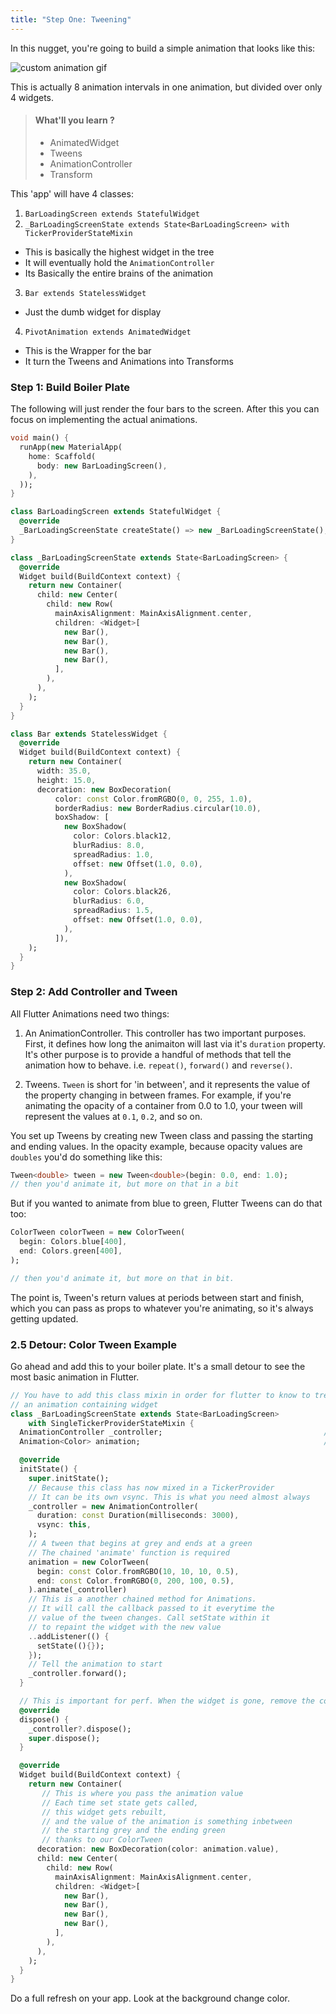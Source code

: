 ```yaml
---
title: "Step One: Tweening"
---
```


In this nugget, you're going to build a simple animation that looks like this:

![custom animation gif](http://res.cloudinary.com/ericwindmill/image/upload/c_scale,w_250/v1525022858/flutter_by_example/animation.gif)

This is actually 8 animation intervals in one animation, but divided over only
4 widgets.

> #### What'll you learn ?
>
> * AnimatedWidget
> * Tweens
> * AnimationController
> * Transform

This 'app' will have 4 classes:

1. `BarLoadingScreen extends StatefulWidget`
2. `_BarLoadingScreenState extends State<BarLoadingScreen> with TickerProviderStateMixin`

* This is basically the highest widget in the tree
* It will eventually hold the `AnimationController`
* Its Basically the entire brains of the animation

3. `Bar extends StatelessWidget`

* Just the dumb widget for display

4. `PivotAnimation extends AnimatedWidget`

* This is the Wrapper for the bar
* It turn the Tweens and Animations into Transforms

### Step 1: Build Boiler Plate

The following will just render the four bars to the screen. After this you can
focus on implementing the actual animations.

```dart
void main() {
  runApp(new MaterialApp(
    home: Scaffold(
      body: new BarLoadingScreen(),
    ),
  ));
}

class BarLoadingScreen extends StatefulWidget {
  @override
  _BarLoadingScreenState createState() => new _BarLoadingScreenState();
}

class _BarLoadingScreenState extends State<BarLoadingScreen> {
  @override
  Widget build(BuildContext context) {
    return new Container(
      child: new Center(
        child: new Row(
          mainAxisAlignment: MainAxisAlignment.center,
          children: <Widget>[
            new Bar(),
            new Bar(),
            new Bar(),
            new Bar(),
          ],
        ),
      ),
    );
  }
}

class Bar extends StatelessWidget {
  @override
  Widget build(BuildContext context) {
    return new Container(
      width: 35.0,
      height: 15.0,
      decoration: new BoxDecoration(
          color: const Color.fromRGBO(0, 0, 255, 1.0),
          borderRadius: new BorderRadius.circular(10.0),
          boxShadow: [
            new BoxShadow(
              color: Colors.black12,
              blurRadius: 8.0,
              spreadRadius: 1.0,
              offset: new Offset(1.0, 0.0),
            ),
            new BoxShadow(
              color: Colors.black26,
              blurRadius: 6.0,
              spreadRadius: 1.5,
              offset: new Offset(1.0, 0.0),
            ),
          ]),
    );
  }
}
```

### Step 2: Add Controller and Tween

All Flutter Animations need two things:

1. An AnimationController. This controller has two important purposes. First,
   it defines how long the animaiton will last via it's `duration` property. It's
   other purpose is to provide a handful of methods that tell the animation how to
   behave. i.e. `repeat()`, `forward()` and `reverse()`.

2. Tweens. `Tween` is short for 'in between', and it represents the value of
   the property changing in between frames. For example, if you're animating the
   opacity of a container from 0.0 to 1.0, your tween will represent the values at
   `0.1`, `0.2`, and so on.

You set up Tweens by creating new Tween class and passing the starting and
ending values. In the opacity example, because opacity values are `doubles`
you'd do something like this:

```dart
Tween<double> tween = new Tween<double>(begin: 0.0, end: 1.0);
// then you'd animate it, but more on that in a bit
```

But if you wanted to animate from blue to green, Flutter Tweens can do that too:

```dart
ColorTween colorTween = new ColorTween(
  begin: Colors.blue[400], 
  end: Colors.green[400],
);

// then you'd animate it, but more on that in bit.
```

The point is, Tween's return values at periods between start and finish, which 
you can pass as props to whatever you're animating, so it's always getting 
updated.

### 2.5 Detour: Color Tween Example

Go ahead and add this to your boiler plate. It's a small detour to see the most
 basic animation in Flutter.

```dart
// You have to add this class mixin in order for flutter to know to treat it as
// an animation containing widget 
class _BarLoadingScreenState extends State<BarLoadingScreen>
    with SingleTickerProviderStateMixin {
  AnimationController _controller;                                    // new
  Animation<Color> animation;                                         // new

  @override
  initState() {
    super.initState();
    // Because this class has now mixed in a TickerProvider
    // It can be its own vsync. This is what you need almost always
    _controller = new AnimationController(
      duration: const Duration(milliseconds: 3000),
      vsync: this,
    );
    // A tween that begins at grey and ends at a green
    // The chained 'animate' function is required
    animation = new ColorTween(
      begin: const Color.fromRGBO(10, 10, 10, 0.5),
      end: const Color.fromRGBO(0, 200, 100, 0.5),
    ).animate(_controller)
    // This is a another chained method for Animations.
    // It will call the callback passed to it everytime the
    // value of the tween changes. Call setState within it
    // to repaint the widget with the new value
    ..addListener(() {
      setState((){});
    });
    // Tell the animation to start
    _controller.forward();
  }

  // This is important for perf. When the widget is gone, remove the controller.
  @override
  dispose() {
    _controller?.dispose();
    super.dispose();
  }

  @override
  Widget build(BuildContext context) {
    return new Container(
       // This is where you pass the animation value
       // Each time set state gets called,
       // this widget gets rebuilt,
       // and the value of the animation is something inbetween
       // the starting grey and the ending green
       // thanks to our ColorTween
      decoration: new BoxDecoration(color: animation.value),
      child: new Center(
        child: new Row(
          mainAxisAlignment: MainAxisAlignment.center,
          children: <Widget>[
            new Bar(),
            new Bar(),
            new Bar(),
            new Bar(),
          ],
        ),
      ),
    );
  }
}
```

Do a full refresh on your app. Look at the background change color.
